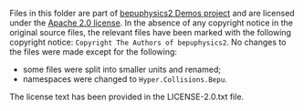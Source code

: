 ﻿Files in this folder are part of [bepuphysics2 Demos project](https://github.com/bepu/bepuphysics2/tree/master/Demos) and are licensed under the [Apache 2.0 license](http://www.apache.org/licenses/).
In the absence of any copyright notice in the original source files, the relevant files have been marked with the following copyright notice: `Copyright The Authors of bepuphysics2`.
No changes to the files were made except for the following:
- some files were split into smaller units and renamed;
- namespaces were changed to `Hyper.Collisions.Bepu`.

The license text has been provided in the LICENSE-2.0.txt file.